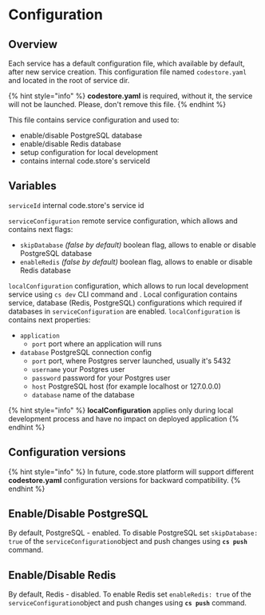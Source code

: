 # Configuration

## Overview

Each service has a default configuration file, which available by default, after new service creation. This configuration file named `codestore.yaml` and located in the root of service dir. 

{% hint style="info" %}
**codestore.yaml** is required, without it, the service will not be launched. Please, don't remove this file.
{% endhint %}

This file contains service configuration and used to:

* enable/disable PostgreSQL database
* enable/disable Redis database
* setup configuration for local development
* contains internal code.store's serviceId

## Variables

`serviceId` internal code.store's service id

`serviceConfiguration` remote service configuration, which allows and contains next flags:

* `skipDatabase` _\(false by default\)_ boolean flag, allows to enable or disable PostgreSQL database
* `enableRedis` _\(false by default\)_ boolean flag, allows to enable or disable Redis database 

`localConfiguration` configuration, which allows to run local development service using `cs dev` CLI command and . Local configuration contains service, database \(Redis, PostgreSQL\) configurations which required if databases in `serviceConfiguration` are enabled. `localConfiguration` is contains next properties:

* `application` 
  * `port` port where an application will runs
* `database` PostgreSQL connection config
  * `port`  port, where Postgres server launched, usually it's 5432
  * `username` your Postgres user
  * `password` password for your Postgres user
  * `host` PostgreSQL host \(for example localhost or 127.0.0.0\)
  * `database` name of the database 

{% hint style="info" %}
**localConfiguration** applies only during local development process and have no impact  on deployed application
{% endhint %}

## Configuration versions

{% hint style="info" %}
In future, code.store platform will support different **codestore.yaml** configuration versions for backward compatibility. 
{% endhint %}

## Enable/Disable PostgreSQL

By default, PostgreSQL - enabled. To disable PostgreSQL set `skipDatabase: true` of the `serviceConfiguration`object and push changes using **`cs push`** command. 

## **Enable/Disable Redis**

By default, Redis - disabled. To enable Redis set `enableRedis: true` of the `serviceConfiguration`object and push changes using **`cs push`** command. 

## 




